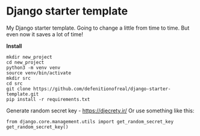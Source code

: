 Django starter template
=====================

My Django starter template. Going to change a little from time to time. But even now it saves a lot of time!

**Install**
```
mkdir new_project
cd new_project
python3 -m venv venv
source venv/bin/activate
mkdir src
cd src
git clone https://github.com/defenitionofreal/django-starter-template.git
pip install -r requirements.txt
```

Generate random secret key - https://djecrety.ir/
Or use something like this:
```
from django.core.management.utils import get_random_secret_key  
get_random_secret_key()
```
